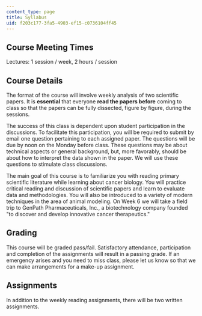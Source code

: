 ```yaml
---
content_type: page
title: Syllabus
uid: f203c177-3fa5-4903-ef15-c0736104ff45
---
```


Course Meeting Times
--------------------

Lectures: 1 session / week, 2 hours / session

Course Details
--------------

The format of the course will involve weekly analysis of two scientific papers. It is **essential** that everyone **read the papers before** coming to class so that the papers can be fully dissected, figure by figure, during the sessions.

The success of this class is dependent upon student participation in the discussions. To facilitate this participation, you will be required to submit by email one question pertaining to each assigned paper. The questions will be due by noon on the Monday before class. These questions may be about technical aspects or general background, but, more favorably, should be about how to interpret the data shown in the paper. We will use these questions to stimulate class discussions.

The main goal of this course is to familiarize you with reading primary scientific literature while learning about cancer biology. You will practice critical reading and discussion of scientific papers and learn to evaluate data and methodologies. You will also be introduced to a variety of modern techniques in the area of animal modeling. On Week 6 we will take a field trip to GenPath Pharmaceuticals, Inc., a biotechnology company founded "to discover and develop innovative cancer therapeutics."

Grading
-------

This course will be graded pass/fail. Satisfactory attendance, participation and completion of the assignments will result in a passing grade. If an emergency arises and you need to miss class, please let us know so that we can make arrangements for a make-up assignment.

Assignments
-----------

In addition to the weekly reading assignments, there will be two written assignments.